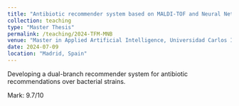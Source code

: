 ```yaml
---
title: "Antibiotic recommender system based on MALDI-TOF and Neural Networks"
collection: teaching
type: "Master Thesis"
permalink: /teaching/2024-TFM-MNB
venue: "Master in Applied Artificial Intelligence, Universidad Carlos III de Madrid"
date: 2024-07-09
location: "Madrid, Spain"
---
```

Developing a dual-branch recommender system for antibiotic recommendations over bacterial strains.

Mark: 9.7/10

